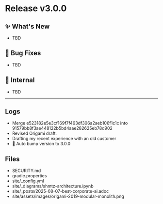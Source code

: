 # Release v3.0.0

## ✨ What's New

- TBD

## 🐛 Bug Fixes

- TBD

## 🔬 Internal

- TBD

---

## Logs

- Merge e523182e5e3cf169f7f463df306a2aeb106f1c1c into 91579bb8f3ae448122b5bd4aae282625eb78d902
- Revised Origami draft.
- Drafting my recent experience with an old customer
- 🔼 Auto bump version to 3.0.0


## Files

- SECURITY.md
- gradle.properties
- site/_config.yml
- site/_diagrams/shmtz-architecture.ipynb
- site/_posts/2025-08-07-best-corporate-ai.adoc
- site/assets/images/origami-2019-modular-monolith.png

